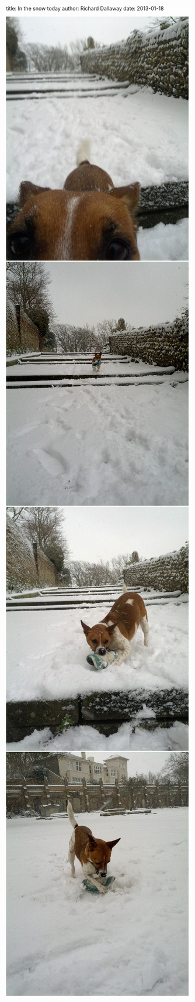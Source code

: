 
title: In the snow today
author: Richard Dallaway
date: 2013-01-18

<div><a href="/media/2013-01-18 13.10.20.jpg"><img width="500" src="/media/2013-01-18 13.10.20.jpg.500.jpg" height="667"></img></a></div><div><a href="/media/2013-01-18 13.09.48.jpg"><img width="500" src="/media/2013-01-18 13.09.48.jpg.500.jpg" height="667"></img></a></div><div><a href="/media/2013-01-18 13.09.56.jpg"><img width="500" src="/media/2013-01-18 13.09.56.jpg.500.jpg" height="667"></img></a></div><div><a href="/media/2013-01-18 13.05.55.jpg"><img width="500" src="/media/2013-01-18 13.05.55.jpg.500.jpg" height="667"></img></a></div>


     
    